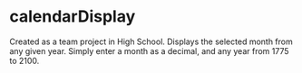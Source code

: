 # calendarDisplay
Created as a team project in High School. Displays the selected month from any given year.
Simply enter a month as a decimal, and any year from 1775 to 2100.
